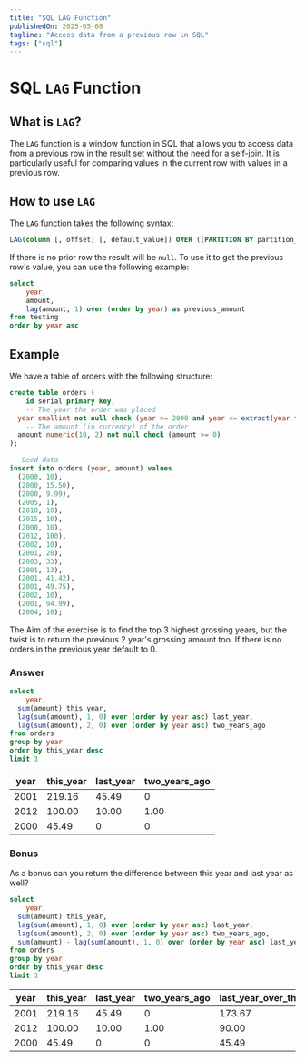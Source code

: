 ```yaml
---
title: "SQL LAG Function"
publishedOn: 2025-05-08
tagline: "Access data from a previous row in SQL"
tags: ["sql"]
---
```


# SQL `LAG` Function

## What is `LAG`?

The `LAG` function is a window function in SQL that allows you to access data
from a previous row in the result set without the need for a self-join. It is
particularly useful for comparing values in the current row with values in a
previous row.

## How to use `LAG`

The `LAG` function takes the following syntax:

```sql
LAG(column [, offset] [, default_value]) OVER ([PARTITION BY partition_column] ORDER BY order_column)
```

If there is no prior row the result will be `null`. To use it to get the
previous row's value, you can use the following example:

```sql
select
    year,
    amount,
    lag(amount, 1) over (order by year) as previous_amount
from testing
order by year asc
```

## Example

We have a table of orders with the following structure:

```sql
create table orders (
	id serial primary key,
	-- The year the order was placed
  year smallint not null check (year >= 2000 and year <= extract(year from now())),
	-- The amount (in currency) of the order
  amount numeric(10, 2) not null check (amount >= 0)
);
```

```sql
-- Seed data
insert into orders (year, amount) values
  (2000, 10),
  (2000, 15.50),
  (2000, 9.99),
  (2005, 1),
  (2010, 10),
  (2015, 10),
  (2000, 10),
  (2012, 100),
  (2002, 10),
  (2001, 20),
  (2003, 33),
  (2001, 13),
  (2001, 41.42),
  (2001, 49.75),
  (2002, 10),
  (2001, 94.99),
  (2004, 10);
```

The Aim of the exercise is to find the top 3 highest grossing years, but the
twist is to return the previous 2 year's grossing amount too. If there is no
orders in the previous year default to 0.

### Answer

```sql
select
	year,
  sum(amount) this_year,
  lag(sum(amount), 1, 0) over (order by year asc) last_year,
  lag(sum(amount), 2, 0) over (order by year asc) two_years_ago
from orders
group by year
order by this_year desc
limit 3
```

| year | this_year | last_year | two_years_ago |
| ---- | --------- | --------- | ------------- |
| 2001 | 219.16    | 45.49     | 0             |
| 2012 | 100.00    | 10.00     | 1.00          |
| 2000 | 45.49     | 0         | 0             |

### Bonus

As a bonus can you return the difference between this year and last year as
well?

```sql
select
	year,
  sum(amount) this_year,
  lag(sum(amount), 1, 0) over (order by year asc) last_year,
  lag(sum(amount), 2, 0) over (order by year asc) two_years_ago,
  sum(amount) - lag(sum(amount), 1, 0) over (order by year asc) last_year_over_this_year
from orders
group by year
order by this_year desc
limit 3
```

| year | this_year | last_year | two_years_ago | last_year_over_this_year |
| ---- | --------- | --------- | ------------- | ------------------------ |
| 2001 | 219.16    | 45.49     | 0             | 173.67                   |
| 2012 | 100.00    | 10.00     | 1.00          | 90.00                    |
| 2000 | 45.49     | 0         | 0             | 45.49                    |
